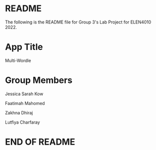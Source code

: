 ﻿# README
The following is the README file for Group 3's Lab Project for ELEN4010 2022.

# App Title
Multi-Wordle

# Group Members
Jessica Sarah Kow

Faatimah Mahomed

Zakhna Dhiraj 

Lutfiya Charfaray 

# END OF README
